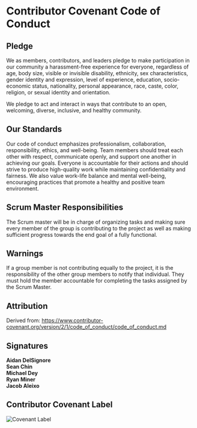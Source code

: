 # Contributor Covenant Code of Conduct

## Pledge

We as members, contributors, and leaders pledge to make participation in our
community a harassment-free experience for everyone, regardless of age, body
size, visible or invisible disability, ethnicity, sex characteristics, gender
identity and expression, level of experience, education, socio-economic status,
nationality, personal appearance, race, caste, color, religion, or sexual
identity and orientation.

We pledge to act and interact in ways that contribute to an open, welcoming,
diverse, inclusive, and healthy community.

## Our Standards

Our code of conduct emphasizes professionalism, collaboration, responsibility, 
ethics, and well-being. Team members should treat each other with respect, 
communicate openly, and support one another in achieving our goals. Everyone 
is accountable for their actions and should strive to produce high-quality 
work while maintaining confidentiality and fairness. We also value work-life
balance and mental well-being, encouraging practices that promote a healthy 
and positive team environment.

## Scrum Master Responsibilities

The Scrum master will be in charge of organizing tasks and making sure every
member of the group is contributing to the project as well as making sufficient
progress towards the end goal of a fully functional.

## Warnings

If a group member is not contributing equally to the project, it is the responsibility 
of the other group members to notify that individual. They must hold the member 
accountable for completing the tasks assigned by the Scrum Master.

## Attribution

Derived from: https://www.contributor-covenant.org/version/2/1/code_of_conduct/code_of_conduct.md

## Signatures  
**Aidan DelSignore**  
**Sean Chin**  
**Michael Dey**  
**Ryan Miner**  
**Jacob Aleixo**
## Contributor Covenant Label
![Covenant Label](https://img.shields.io/badge/Contributor%20Covenant-2.1-4baaaa.svg)
